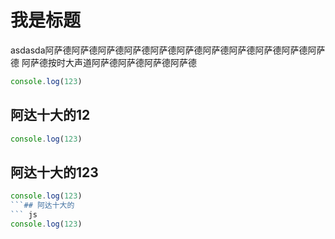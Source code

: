# 我是标题
asdasda阿萨德阿萨德阿萨德阿萨德阿萨德阿萨德阿萨德阿萨德阿萨德阿萨德阿萨德
阿萨德按时大声道阿萨德阿萨德阿萨德阿萨德

``` js
console.log(123)
```

## 阿达十大的12
``` js
console.log(123)
```
## 阿达十大的123
``` js
console.log(123)
```## 阿达十大的
``` js
console.log(123)
```
